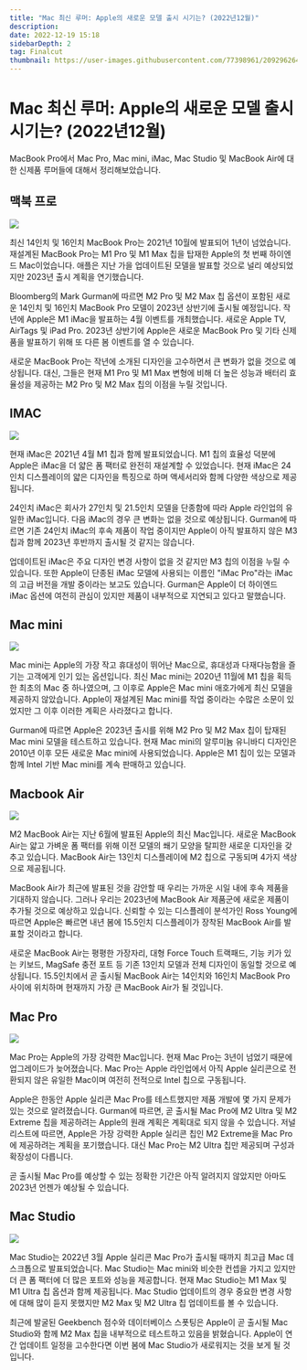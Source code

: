 ```yaml
---
title: "Mac 최신 루머: Apple의 새로운 모델 출시 시기는? (2022년12월)"
description:
date: 2022-12-19 15:18
sidebarDepth: 2
tag: Finalcut
thumbnail: https://user-images.githubusercontent.com/77398961/209296264-9add3e0f-be58-4dfb-9ef2-2fc726a7dd05.png
---
```


# Mac 최신 루머: Apple의 새로운 모델 출시 시기는? (2022년12월)

MacBook Pro에서 Mac Pro, Mac mini, iMac, Mac Studio 및 MacBook Air에 대한 신제품 루머들에 대해서 정리해보았습니다.

## 맥북 프로

<img src="./img/1.png" />

최신 14인치 및 16인치 MacBook Pro는 2021년 10월에 발표되어 1년이 넘었습니다.
재설계된 MacBook Pro는 M1 Pro 및 M1 Max 칩을 탑재한 Apple의 첫 번째 하이엔드 Mac이었습니다.
애플은 지난 가을 업데이트된 모델을 발표할 것으로 널리 예상되었지만 2023년 출시 계획을 연기했습니다.

Bloomberg의 Mark Gurman에 따르면 M2 Pro 및 M2 Max 칩 옵션이 포함된 새로운 14인치 및 16인치 MacBook Pro 모델이 2023년 상반기에 출시될 예정입니다.
작년에 Apple은 M1 iMac을 발표하는 4월 이벤트를 개최했습니다.
새로운 Apple TV, AirTags 및 iPad Pro. 2023년 상반기에 Apple은 새로운 MacBook Pro 및 기타 신제품을 발표하기 위해 또 다른 봄 이벤트를 열 수 있습니다.

새로운 MacBook Pro는 작년에 소개된 디자인을 고수하면서 큰 변화가 없을 것으로 예상됩니다.
대신, 그들은 현재 M1 Pro 및 M1 Max 변형에 비해 더 높은 성능과 배터리 효율성을 제공하는 M2 Pro 및 M2 Max 칩의 이점을 누릴 것입니다.

## IMAC

<img src="./img/2.png" />

현재 iMac은 2021년 4월 M1 칩과 함께 발표되었습니다. M1 칩의 효율성 덕분에 Apple은 iMac을 더 얇은 폼 팩터로 완전히 재설계할 수 있었습니다. 현재 iMac은 24인치 디스플레이의 얇은 디자인을 특징으로 하며 액세서리와 함께 다양한 색상으로 제공됩니다.

24인치 iMac은 회사가 27인치 및 21.5인치 모델을 단종함에 따라 Apple 라인업의 유일한 iMac입니다. 다음 iMac의 경우 큰 변화는 없을 것으로 예상됩니다. Gurman에 따르면 기존 24인치 iMac의 후속 제품이 작업 중이지만 Apple이 아직 발표하지 않은 M3 칩과 함께 2023년 후반까지 출시될 것 같지는 않습니다.

업데이트된 iMac은 주요 디자인 변경 사항이 없을 것 같지만 M3 칩의 이점을 누릴 수 있습니다. 또한 Apple이 단종된 iMac 모델에 사용되는 이름인 "iMac Pro"라는 iMac의 고급 버전을 개발 중이라는 보고도 있습니다. Gurman은 Apple이 더 하이엔드 iMac 옵션에 여전히 관심이 있지만 제품이 내부적으로 지연되고 있다고 말했습니다.

## Mac mini

<img src="./img/3.png" />

Mac mini는 Apple의 가장 작고 휴대성이 뛰어난 Mac으로, 휴대성과 다재다능함을 즐기는 고객에게 인기 있는 옵션입니다. 최신 Mac mini는 2020년 11월에 M1 칩을 획득한 최초의 Mac 중 하나였으며, 그 이후로 Apple은 Mac mini 애호가에게 최신 모델을 제공하지 않았습니다. Apple이 재설계된 Mac mini를 작업 중이라는 수많은 소문이 있었지만 그 이후 이러한 계획은 사라졌다고 합니다.

Gurman에 따르면 Apple은 2023년 출시를 위해 M2 Pro 및 M2 Max 칩이 탑재된 Mac mini 모델을 테스트하고 있습니다. 현재 Mac mini의 알루미늄 유니바디 디자인은 2010년 이후 모든 새로운 Mac mini에 사용되었습니다. Apple은 M1 칩이 있는 모델과 함께 Intel 기반 Mac mini를 계속 판매하고 있습니다.

## Macbook Air

<img src="./img/4.png" />

M2 MacBook Air는 지난 6월에 발표된 Apple의 최신 Mac입니다. 새로운 MacBook Air는 얇고 가벼운 폼 팩터를 위해 이전 모델의 쐐기 모양을 탈피한 새로운 디자인을 갖추고 있습니다. MacBook Air는 13인치 디스플레이에 M2 칩으로 구동되며 4가지 색상으로 제공됩니다.

MacBook Air가 최근에 발표된 것을 감안할 때 우리는 가까운 시일 내에 후속 제품을 기대하지 않습니다. 그러나 우리는 2023년에 MacBook Air 제품군에 새로운 제품이 추가될 것으로 예상하고 있습니다. 신뢰할 수 있는 디스플레이 분석가인 Ross Young에 따르면 Apple은 빠르면 내년 봄에 15.5인치 디스플레이가 장착된 MacBook Air를 발표할 것이라고 합니다.

새로운 MacBook Air는 평평한 가장자리, 대형 Force Touch 트랙패드, 기능 키가 있는 키보드, MagSafe 충전 포트 등 기존 13인치 모델과 전체 디자인이 동일할 것으로 예상됩니다. 15.5인치에서 곧 출시될 MacBook Air는 14인치와 16인치 MacBook Pro 사이에 위치하며 현재까지 가장 큰 ‌MacBook Air‌가 될 것입니다.

## Mac Pro

<img src="./img/5.png" />

Mac Pro는 Apple의 가장 강력한 Mac입니다. 현재 Mac Pro는 3년이 넘었기 때문에 업그레이드가 늦어졌습니다. ‌Mac Pro‌는 Apple 라인업에서 아직 Apple 실리콘으로 전환되지 않은 유일한 Mac이며 여전히 전적으로 Intel 칩으로 구동됩니다.

Apple은 한동안 Apple 실리콘 Mac Pro를 테스트했지만 제품 개발에 몇 가지 문제가 있는 것으로 알려졌습니다. Gurman에 따르면, 곧 출시될 Mac Pro에 M2 Ultra 및 M2 Extreme 칩을 제공하려는 Apple의 원래 계획은 계획대로 되지 않을 수 있습니다. 저널리스트에 따르면, Apple은 가장 강력한 Apple 실리콘 칩인 M2 Extreme을 Mac Pro에 제공하려는 계획을 포기했습니다. 대신 Mac Pro는 M2 Ultra 칩만 제공되며 구성과 확장성이 다릅니다.

곧 출시될 Mac Pro를 예상할 수 있는 정확한 기간은 아직 알려지지 않았지만 아마도 2023년 언젠가 예상될 수 있습니다.

## Mac Studio

<img src="./img/6.png" />

Mac Studio는 2022년 3월 Apple 실리콘 Mac Pro가 출시될 때까지 최고급 Mac 데스크톱으로 발표되었습니다. Mac Studio는 Mac mini와 비슷한 컨셉을 가지고 있지만 더 큰 폼 팩터에 더 많은 포트와 성능을 제공합니다. 현재 Mac Studio는 M1 Max 및 M1 Ultra 칩 옵션과 함께 제공됩니다. Mac Studio 업데이트의 경우 중요한 변경 사항에 대해 많이 듣지 못했지만 M2 Max 및 M2 Ultra 칩 업데이트를 볼 수 있습니다.

최근에 발굴된 Geekbench 점수와 데이터베이스 스폿팅은 Apple이 곧 출시될 Mac Studio와 함께 M2 Max 칩을 내부적으로 테스트하고 있음을 밝혔습니다. Apple이 연간 업데이트 일정을 고수한다면 이번 봄에 Mac Studio가 새로워지는 것을 보게 될 것입니다.
